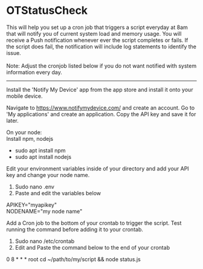 # OTStatusCheck
This will help you set up a cron job that triggers a script everyday at 8am that will notify you of current system load and memory usage. You will receive a Push notification whenever ever the script completes or fails. If the script does fail, the notification will include log statements to identify the issue.
<br><br>
Note: Adjust the cronjob listed below if you do not want notified with system information every day.

------------------------------------------------------------------------------------------------------------------------------------------------------------------
Install the 'Notify My Device' app from the app store and install it onto your mobile device.

Navigate to https://www.notifymydevice.com/ and create an account. Go to 'My applications' and create an application. Copy the API key and save it for later.

On your node:<br>
Install npm, nodejs
<ul>
<li>sudo apt install npm</li>
<li>sudo apt install nodejs</li>
</ul>

Edit your environment variables inside of your directory and add your API key and change your node name.
<ol>
<li>Sudo nano .env</li>
<li>Paste and edit the variables below</li>
</ol>

APIKEY="myapikey"<br>
NODENAME="my node name"


Add a Cron job to the bottom of your crontab to trigger the script. Test running the command before adding it to your crontab.
<ol>
<li>Sudo nano /etc/crontab</li>
<li>Edit and Paste the command below to the end of your crontab</li>
</ol>

0 8 * * * root cd ~/path/to/my/script && node status.js



